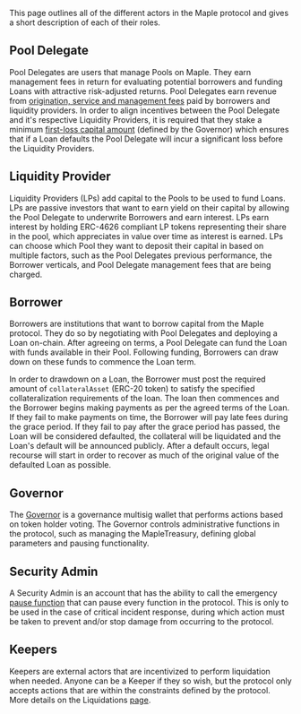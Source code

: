 This page outlines all of the different actors in the Maple protocol and gives a short description of each of their roles.

## Pool Delegate

Pool Delegates are users that manage Pools on Maple. They earn management fees in return for evaluating potential borrowers and funding Loans with attractive risk-adjusted returns. Pool Delegates earn revenue from [origination, service and management fees](../protocol-overview/fees.md) paid by borrowers and liquidity providers. In order to align incentives between the Pool Delegate and it's respective Liquidity Providers, it is required that they stake a minimum [first-loss capital amount](../pools/pool-delegate-cover.md) (defined by the Governor) which ensures that if a Loan defaults the Pool Delegate will incur a significant loss before the Liquidity Providers.

## Liquidity Provider

Liquidity Providers (LPs) add capital to the Pools to be used to fund Loans. LPs are passive investors that want to earn yield on their capital by allowing the Pool Delegate to underwrite Borrowers and earn interest. LPs earn interest by holding ERC-4626 compliant LP tokens representing their share in the pool, which appreciates in value over time as interest is earned. LPs can choose which Pool they want to deposit their capital in based on multiple factors, such as the Pool Delegates previous performance, the Borrower verticals, and Pool Delegate management fees that are being charged.

## Borrower

Borrowers are institutions that want to borrow capital from the Maple protocol. They do so by negotiating with Pool Delegates and deploying a Loan on-chain. After agreeing on terms, a Pool Delegate can fund the Loan with funds available in their Pool. Following funding, Borrowers can draw down on these funds to commence the Loan term.

In order to drawdown on a Loan, the Borrower must post the required amount of `collateralAsset` (ERC-20 token) to satisfy the specified collateralization requirements of the loan. The loan then commences and the Borrower begins making payments as per the agreed terms of the Loan. If they fail to make payments on time, the Borrower will pay late fees during the grace period. If they fail to pay after the grace period has passed, the Loan will be considered defaulted, the collateral will be liquidated and the Loan's default will be announced publicly. After a default occurs, legal recourse will start in order to recover as much of the original value of the defaulted Loan as possible.

## Governor

The [Governor](../admin-functions/governor-admin-actions.md) is a governance multisig wallet that performs actions based on token holder voting. The Governor controls administrative functions in the protocol, such as managing the MapleTreasury, defining global parameters and pausing functionality.

## Security Admin

A Security Admin is an account that has the ability to call the emergency [pause function](../security/emergency-protocol-pause-function.md) that can pause every function in the protocol. This is only to be used in the case of critical incident response, during which action must be taken to prevent and/or stop damage from occurring to the protocol.

## Keepers

Keepers are external actors that are incentivized to perform liquidation when needed. Anyone can be a Keeper if they so wish, but the protocol only accepts actions that are within the constraints defined by the protocol. More details on the Liquidations [page](../loans/defaults.md).
